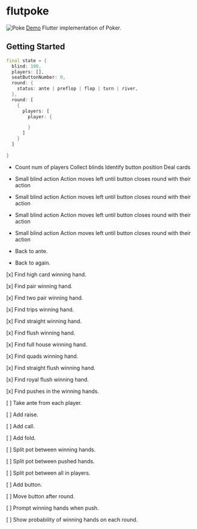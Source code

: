 # flutpoke

![Poke](https://s4.gifyu.com/images/demoabe973cb0e4ec1ab.gif)
[Demo](https://chic-wisp-f1f009.netlify.app/#/)
Flutter implementation of Poker.

## Getting Started

```dart
final state = {
  blind: 100,
  players: [],
  seatButtonNumber: 0,
  round: {
    status: ante | preflop | flop | turn | river,
  },
  round: [
    {
      players: [
        player: {

        }
      ]
    }
  ]
  
}
```

- Count num of players
  Collect blinds
  Identify button position
  Deal cards

- Small blind action
  Action moves left until button closes round with their action

- Small blind action
  Action moves left until button closes round with their action

- Small blind action
  Action moves left until button closes round with their action

- Small blind action
  Action moves left until button closes round with their action

- Back to ante.
- Back to again.


[x] Find high card winning hand.

[x] Find pair winning hand.

[x] Find two pair winning hand.

[x] Find trips winning hand.

[x] Find straight winning hand.

[x] Find flush winning hand.

[x] Find full house winning hand.

[x] Find quads winning hand.

[x] Find straight flush winning hand.

[x] Find royal flush winning hand.

[x] Find pushes in the winning hands.

[ ] Take ante from each player.

[ ] Add raise.

[ ] Add call.

[ ] Add fold.

[ ] Split pot between winning hands.

[ ] Split pot between pushed hands.

[ ] Split pot between all in players.

[ ] Add button.

[ ] Move button after round.

[ ] Prompt winning hands when push.

[ ] Show probability of winning hands on each round.